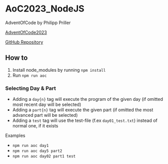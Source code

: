 # AoC2023_NodeJS

AdventOfCode by Philipp Priller

[AdventOfCode2023](https://adventofcode.com/)

[GitHub Repository](https://github.com/SubNet32/AoC2023_NodeJS)

## How to

1. Install node_modules by running `npm install`
2. Run `npm run aoc`

### Selecting Day & Part

- Adding a `day{n}` tag will execute the program of the given day (if omitted most recent day will be selected)
- Adding a `part{n}` tag will execute the given part (if omitted the most advanced part will be selected)
- Adding a `test` tag will use the test-file (f.ex `day01_test.txt`) instead of normal one, if it exists

Examples

- `npm run aoc day1`
- `npm run aoc day5 part2`
- `npm run aoc day02 part1 test`
